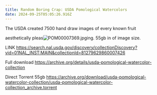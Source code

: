 ```yaml
---
title: Random Boring Crap: USDA Pomological Watercolors
date: 2024-09-25T05:05:26.916Z
---
```


The USDA created 7500 hand draw images of every known fruit

aesthetically pleas![POM00007369.jpg](https://github.com/wisehackermonkey/tinymind-blog/blob/main/assets/images/2024-09-25/1727240659541.jpg?raw=true)ing. 55gb in of image size.

LINK
https://search.nal.usda.gov/discovery/collectionDiscovery?vid=01NAL_INST:MAIN&collectionId=81279629860007426


Full download
https://archive.org/details/usda-pomological-watercolor-collection

Direct Torrent 55gb
https://archive.org/download/usda-pomological-watercolor-collection/usda-pomological-watercolor-collection_archive.torrent